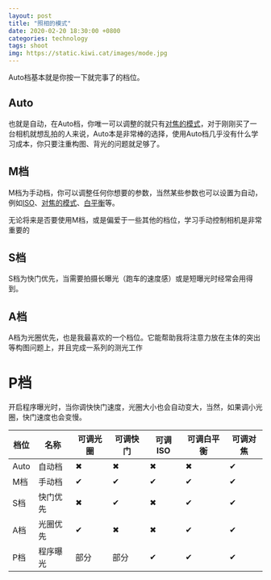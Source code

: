 ```yaml
---
layout: post
title: "照相的模式"
date: 2020-02-20 18:30:00 +0800
categories: technology
tags: shoot
img: https://static.kiwi.cat/images/mode.jpg
---
```


Auto档基本就是你按一下就完事了的档位。

## Auto

也就是自动，在Auto档，你唯一可以调整的就只有[对焦的模式](#)，对于刚刚买了一台相机就想乱拍的人来说，Auto本是非常棒的选择，使用Auto档几乎没有什么学习成本，你只要注重构图、背光的问题就足够了。

## M档

M档为手动档，你可以调整任何你想要的参数，当然某些参数也可以设置为自动，例如[ISO](https://nyan.kiwi.cat/technology/2020/02/20/let-there-be-light.html#iso)、[对焦的模式](#)、[白平衡](#)等。

无论将来是否要使用M档，或是偏爱于一些其他的档位，学习手动控制相机是非常重要的

## S档

S档为快门优先，当需要拍摄长曝光（跑车的速度感）或是短曝光时经常会用得到。

## A档

A档为光圈优先，也是我最喜欢的一个档位。它能帮助我将注意力放在主体的突出等构图问题上，并且完成一系列的测光工作

# P档

开启程序曝光时，当你调快快门速度，光圈大小也会自动变大，当然，如果调小光圈，快门速度也会变慢。


|档位|名称|可调光圈|可调快门|可调ISO|可调白平衡|可调对焦|
|---|-----|--------|--------|-------|---------|--------|
|Auto|自动档|✖|✖|✖|✖|✔|
|M档|手动档|✔|✔|✔|✔|✔|
|S档|快门优先|✖|✔|✖|✔|✔|
|A档|光圈优先|✔|✖|✖|✔|✔|
|P档|程序曝光|部分|部分|✔|✔|✔|

